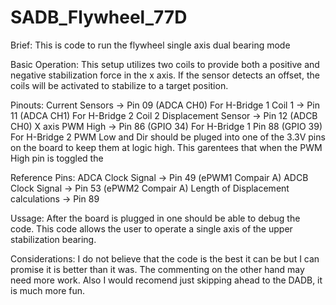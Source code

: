 # SADB_Flywheel_77D

Brief:
  This is code to run the flywheel single axis dual bearing mode

Basic Operation:
  This setup utilizes two coils to provide both a positive and negative stabilization force in the x axis. If the sensor detects an offset, the coils will be activated to stabilize to a target position.

Pinouts:
  Current Sensors
  	-> Pin 09 (ADCA CH0) For H-Bridge 1	Coil 1
  	-> Pin 11 (ADCA CH1) For H-Bridge 2 Coil 2
  Displacement Sensor
  	-> Pin 12 (ADCB CH0) X axis
  PWM High ->
  	Pin 86 (GPIO 34) For H-Bridge 1
  	Pin 88 (GPIO 39) For H-Bridge 2
  PWM Low and Dir should be pluged into one of the 3.3V pins on the board to keep them at 	logic high. This garentees that when the PWM High pin is toggled the 

Reference Pins:
  ADCA Clock Signal -> Pin 49 (ePWM1 Compair A)
  ADCB Clock Signal -> Pin 53 (ePWM2 Compair A)
  Length of Displacement calculations -> Pin 89

Ussage:
  After the board is plugged in one should be able to debug the code. This code allows the user to operate a single axis of the upper stabilization bearing.

Considerations:
  I do not believe that the code is the best it can be but I can promise it is better than it was. The commenting on the other hand may need more work. Also I would recomend just skipping ahead to the DADB, it is much more fun.
